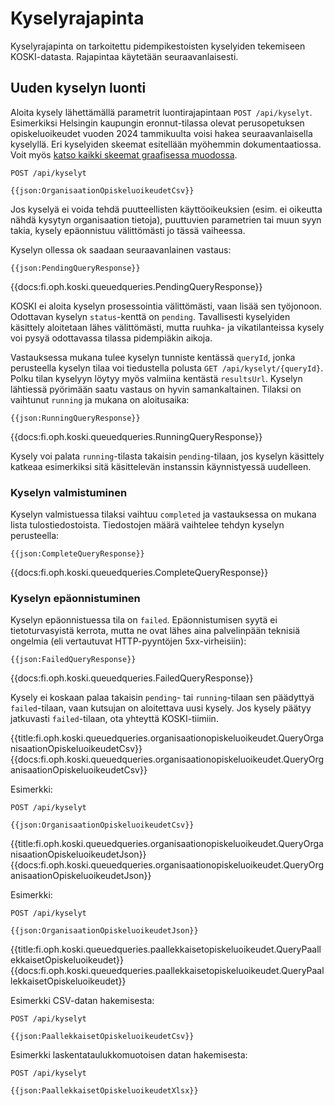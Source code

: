 # Kyselyrajapinta

Kyselyrajapinta on tarkoitettu pidempikestoisten kyselyiden tekemiseen KOSKI-datasta.
Rajapintaa käytetään seuraavanlaisesti.

## Uuden kyselyn luonti

Aloita kysely lähettämällä parametrit luontirajapintaan `POST /api/kyselyt`. Esimerkiksi Helsingin kaupungin
eronnut-tilassa olevat perusopetuksen opiskeluoikeudet vuoden 2024 tammikuulta voisi hakea
seuraavanlaisella kyselyllä.
Eri kyselyiden skeemat esitellään myöhemmin dokumentaatiossa. Voit myös [katso kaikki skeemat graafisessa muodossa](/koski/json-schema-viewer/?schema=kyselyt-query.json).

    POST /api/kyselyt

    {{json:OrganisaationOpiskeluoikeudetCsv}}

Jos kyselyä ei voida tehdä puutteellisten käyttöoikeuksien (esim. ei oikeutta nähdä kysytyn
organisaation tietoja), puuttuvien parametrien tai muun syyn takia, kysely epäonnistuu välittömästi
jo tässä vaiheessa.

Kyselyn ollessa ok saadaan seuraavanlainen vastaus:

    {{json:PendingQueryResponse}}

{{docs:fi.oph.koski.queuedqueries.PendingQueryResponse}}

KOSKI ei aloita kyselyn prosessointia välittömästi, vaan lisää sen työjonoon.  Odottavan kyselyn
`status`-kenttä on `pending`. Tavallisesti kyselyiden käsittely aloitetaan lähes välittömästi,
mutta ruuhka- ja vikatilanteissa kysely voi pysyä odottavassa tilassa pidempiäkin aikoja.

Vastauksessa mukana tulee kyselyn tunniste kentässä `queryId`, jonka perusteella kyselyn tilaa
voi tiedustella polusta `GET /api/kyselyt/{queryId}`. Polku tilan kyselyyn löytyy myös valmiina
kentästä `resultsUrl`. Kyselyn lähtiessä pyörimään saatu vastaus on hyvin samankaltainen.
Tilaksi on vaihtunut `running` ja mukana on aloitusaika:

    {{json:RunningQueryResponse}}

{{docs:fi.oph.koski.queuedqueries.RunningQueryResponse}}

Kysely voi palata `running`-tilasta takaisin `pending`-tilaan, jos kyselyn käsittely katkeaa
esimerkiksi sitä käsittelevän instanssin käynnistyessä uudelleen.

### Kyselyn valmistuminen

Kyselyn valmistuessa tilaksi vaihtuu `completed` ja vastauksessa on mukana lista tulostiedostoista.
Tiedostojen määrä vaihtelee tehdyn kyselyn perusteella:

    {{json:CompleteQueryResponse}}

{{docs:fi.oph.koski.queuedqueries.CompleteQueryResponse}}

### Kyselyn epäonnistuminen

Kyselyn epäonnistuessa tila on `failed`. Epäonnistumisen syytä ei tietoturvasyistä kerrota,
mutta ne ovat lähes aina palvelinpään teknisiä ongelmia (eli vertautuvat HTTP-pyyntöjen 5xx-virheisiin):

    {{json:FailedQueryResponse}}

{{docs:fi.oph.koski.queuedqueries.FailedQueryResponse}}

Kysely ei koskaan palaa takaisin `pending`- tai `running`-tilaan sen päädyttyä `failed`-tilaan,
vaan kutsujan on aloitettava uusi kysely. Jos kysely päätyy jatkuvasti `failed`-tilaan, ota
yhteyttä KOSKI-tiimiin.

{{title:fi.oph.koski.queuedqueries.organisaationopiskeluoikeudet.QueryOrganisaationOpiskeluoikeudetCsv}}
{{docs:fi.oph.koski.queuedqueries.organisaationopiskeluoikeudet.QueryOrganisaationOpiskeluoikeudetCsv}}

Esimerkki:

    POST /api/kyselyt

    {{json:OrganisaationOpiskeluoikeudetCsv}}

{{title:fi.oph.koski.queuedqueries.organisaationopiskeluoikeudet.QueryOrganisaationOpiskeluoikeudetJson}}
{{docs:fi.oph.koski.queuedqueries.organisaationopiskeluoikeudet.QueryOrganisaationOpiskeluoikeudetJson}}

Esimerkki:

    POST /api/kyselyt

    {{json:OrganisaationOpiskeluoikeudetJson}}

{{title:fi.oph.koski.queuedqueries.paallekkaisetopiskeluoikeudet.QueryPaallekkaisetOpiskeluoikeudet}}
{{docs:fi.oph.koski.queuedqueries.paallekkaisetopiskeluoikeudet.QueryPaallekkaisetOpiskeluoikeudet}}

Esimerkki CSV-datan hakemisesta:

    POST /api/kyselyt

    {{json:PaallekkaisetOpiskeluoikeudetCsv}}

Esimerkki laskentataulukkomuotoisen datan hakemisesta:

    POST /api/kyselyt

    {{json:PaallekkaisetOpiskeluoikeudetXlsx}}
